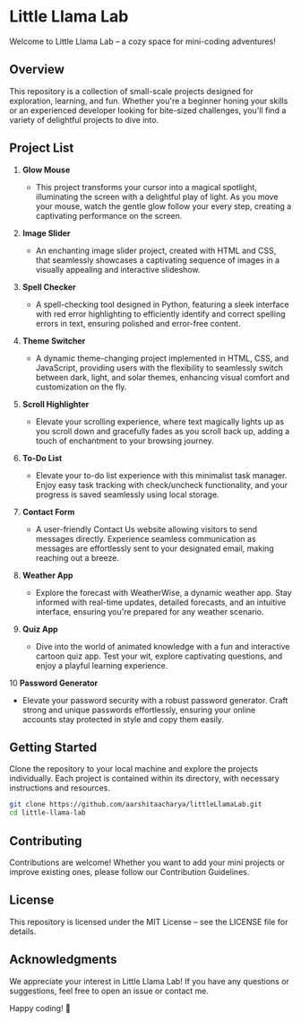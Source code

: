 # Little Llama Lab 
Welcome to Little Llama Lab – a cozy space for mini-coding adventures!

## Overview

This repository is a collection of small-scale projects designed for exploration, learning, and fun. Whether you're a beginner honing your skills or an experienced developer looking for bite-sized challenges, you'll find a variety of delightful projects to dive into.

## Project List

1. **Glow Mouse**
   - This  project transforms your cursor into a magical spotlight, illuminating the screen with a delightful play of light. As you move your mouse, watch the gentle glow follow your every step, creating a captivating performance on the screen.

2. **Image Slider**
   - An enchanting image slider project, created with HTML and CSS, that seamlessly showcases a captivating sequence of images in a visually appealing and interactive slideshow.

3. **Spell Checker**
   - A spell-checking tool designed in Python, featuring a sleek interface with red error highlighting to efficiently identify and correct spelling errors in text, ensuring polished and error-free content.
  
4. **Theme Switcher**
   - A dynamic theme-changing project implemented in HTML, CSS, and JavaScript, providing users with the flexibility to seamlessly switch between dark, light, and solar themes, enhancing visual comfort and customization on the fly.

5. **Scroll Highlighter**
   - Elevate your scrolling experience, where text magically lights up as you scroll down and gracefully fades as you scroll back up, adding a touch of enchantment to your browsing journey.

6. **To-Do List**
   - Elevate your to-do list experience with this minimalist task manager. Enjoy easy task tracking with check/uncheck functionality, and your progress is saved seamlessly using local storage.

7. **Contact Form**
   - A user-friendly Contact Us website allowing visitors to send messages directly. Experience seamless communication as messages are effortlessly sent to your designated email, making reaching out a breeze.

8. **Weather App**
   - Explore the forecast with WeatherWise, a dynamic weather app. Stay informed with real-time updates, detailed forecasts, and an intuitive interface, ensuring you're prepared for any weather scenario.

9. **Quiz App**
   - Dive into the world of animated knowledge with a fun and interactive cartoon quiz app. Test your wit, explore captivating questions, and enjoy a playful learning experience.

10 **Password Generator**
   - Elevate your password security with a robust password generator. Craft strong and unique passwords effortlessly, ensuring your online accounts stay protected in style and copy them easily.

## Getting Started

Clone the repository to your local machine and explore the projects individually. Each project is contained within its directory, with necessary instructions and resources.

```bash
git clone https://github.com/aarshitaacharya/littleLlamaLab.git
cd little-llama-lab
```

## Contributing
Contributions are welcome! Whether you want to add your mini projects or improve existing ones, please follow our Contribution Guidelines.

## License
This repository is licensed under the MIT License – see the LICENSE file for details.

## Acknowledgments
We appreciate your interest in Little Llama Lab! If you have any questions or suggestions, feel free to open an issue or contact me.

Happy coding! 🚀
